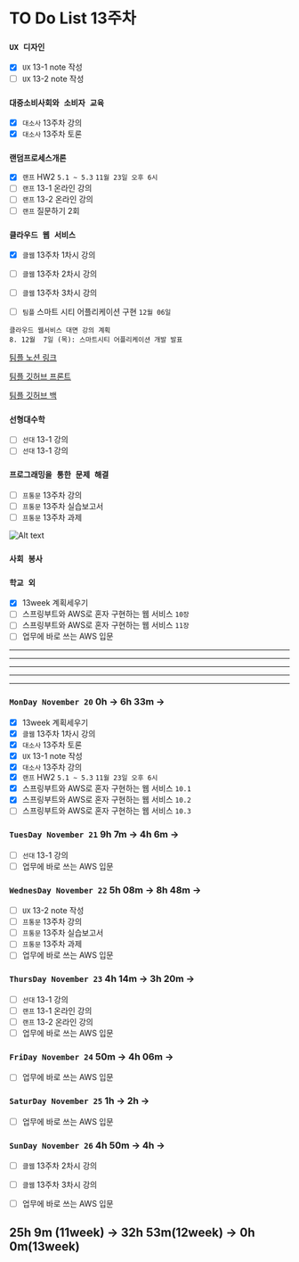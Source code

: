 # TO Do List 13주차

### `UX 디자인` 
- [x] `UX` 13-1 note 작성
- [ ] `UX` 13-2 note 작성

### `대중소비사회와 소비자 교육`
- [x] `대소사` 13주차 강의
- [x] `대소사` 13주차 토론

### `랜덤프로세스개론`
- [x] `랜프` HW2 `5.1 ~ 5.3` `11월 23일 오후 6시`
- [ ] `랜프` 13-1 온라인 강의
- [ ] `랜프` 13-2 온라인 강의
- [ ] `랜프` 질문하기 2회

### `클라우드 웹 서비스`
- [x] `클웹` 13주차 1차시 강의
- [ ] `클웹` 13주차 2차시 강의
- [ ] `클웹` 13주차 3차시 강의
- [ ] `팀플` 스마트 시티 어플리케이션 구현 `12월 06일`


```
클라우드 웹서비스 대면 강의 계획
8. 12월  7일 (목): 스마트시티 어플리케이션 개발 발표
```

[팀플 노션 링크](https://www.notion.so/Cloud-Web-Service-Team-Project-cb7f98e2e37c43fd98b7937e0d5018c5)

[팀플 깃허브 프론트](https://github.com/woo4826/Cloud-Web-Service-SNS-web)

[팀플 깃허브 백](https://github.com/woo4826/Cloud-Web-Service-SNS-server)

### `선형대수학`
- [ ] `선대` 13-1 강의
- [ ] `선대` 13-1 강의

### `프로그래밍을 통한 문제 해결`
- [ ] `프통문` 13주차 강의
- [ ] `프통문` 13주차 실습보고서
- [ ] `프통문` 13주차 과제

![Alt text](%E1%84%91%E1%85%B3%E1%84%90%E1%85%A9%E1%86%BC%E1%84%86%E1%85%AE%E1%86%AB%E1%84%80%E1%85%A1%E1%86%BC%E1%84%8B%E1%85%B4%E1%84%80%E1%85%A8%E1%84%92%E1%85%AC%E1%86%A8%E1%84%89%E1%85%A5.png)

### `사회 봉사`

### `학교 외`
- [x] 13week 계획세우기
- [ ] 스프링부트와 AWS로 혼자 구현하는 웹 서비스 `10장`
- [ ] 스프링부트와 AWS로 혼자 구현하는 웹 서비스 `11장`
- [ ] 업무에 바로 쓰는 AWS 입문 

---
---
---
---
---

### `MonDay November 20` 0h -> 6h 33m -> 
- [x] 13week 계획세우기
- [x] `클웹` 13주차 1차시 강의
- [x] `대소사` 13주차 토론
- [x] `UX` 13-1 note 작성
- [x] `대소사` 13주차 강의
- [x] `랜프` HW2 `5.1 ~ 5.3` `11월 23일 오후 6시`
- [x] 스프링부트와 AWS로 혼자 구현하는 웹 서비스 `10.1`
- [x] 스프링부트와 AWS로 혼자 구현하는 웹 서비스 `10.2`
- [ ] 스프링부트와 AWS로 혼자 구현하는 웹 서비스 `10.3`

### `TuesDay November 21` 9h 7m -> 4h 6m -> 
- [ ] `선대` 13-1 강의
- [ ] 업무에 바로 쓰는 AWS 입문 

### `WednesDay November 22` 5h 08m -> 8h 48m -> 
- [ ] `UX` 13-2 note 작성
- [ ] `프통문` 13주차 강의
- [ ] `프통문` 13주차 실습보고서
- [ ] `프통문` 13주차 과제
- [ ] 업무에 바로 쓰는 AWS 입문 

### `ThursDay November 23` 4h 14m -> 3h 20m ->
- [ ] `선대` 13-1 강의
- [ ] `랜프` 13-1 온라인 강의
- [ ] `랜프` 13-2 온라인 강의
- [ ] 업무에 바로 쓰는 AWS 입문 

### `FriDay November 24` 50m -> 4h 06m ->
- [ ] 업무에 바로 쓰는 AWS 입문 

### `SaturDay November 25` 1h -> 2h ->
- [ ] 업무에 바로 쓰는 AWS 입문 

### `SunDay November 26` 4h 50m -> 4h ->
- [ ] `클웹` 13주차 2차시 강의
- [ ] `클웹` 13주차 3차시 강의
- [ ] 업무에 바로 쓰는 AWS 입문 


## 25h 9m (11week) ->  32h 53m(12week) -> 0h 0m(13week)
